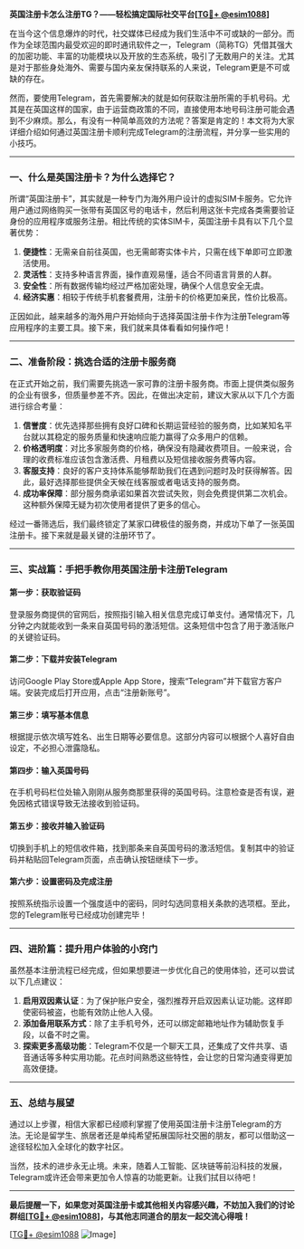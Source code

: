 **英国注册卡怎么注册TG？——轻松搞定国际社交平台[[TG💪+ @esim1088](https://t.me/s/esim1088)]**

在当今这个信息爆炸的时代，社交媒体已经成为我们生活中不可或缺的一部分。而作为全球范围内最受欢迎的即时通讯软件之一，Telegram（简称TG）凭借其强大的加密功能、丰富的功能模块以及开放的生态系统，吸引了无数用户的关注。尤其是对于那些身处海外、需要与国内亲友保持联系的人来说，Telegram更是不可或缺的存在。

然而，要使用Telegram，首先需要解决的就是如何获取注册所需的手机号码。尤其是在英国这样的国家，由于运营商政策的不同，直接使用本地号码注册可能会遇到不少麻烦。那么，有没有一种简单高效的方法呢？答案是肯定的！本文将为大家详细介绍如何通过英国注册卡顺利完成Telegram的注册流程，并分享一些实用的小技巧。

---

### **一、什么是英国注册卡？为什么选择它？**

所谓“英国注册卡”，其实就是一种专门为海外用户设计的虚拟SIM卡服务。它允许用户通过网络购买一张带有英国区号的电话卡，然后利用这张卡完成各类需要验证身份的应用程序或服务注册。相比传统的实体SIM卡，英国注册卡具有以下几个显著优势：

1. **便捷性**：无需亲自前往英国，也无需邮寄实体卡片，只需在线下单即可立即激活使用。
2. **灵活性**：支持多种语言界面，操作直观易懂，适合不同语言背景的人群。
3. **安全性**：所有数据传输均经过严格加密处理，确保个人信息安全无虞。
4. **经济实惠**：相较于传统手机套餐费用，注册卡的价格更加亲民，性价比极高。

正因如此，越来越多的海外用户开始倾向于选择英国注册卡作为注册Telegram等应用程序的主要工具。接下来，我们就来具体看看如何操作吧！

---

### **二、准备阶段：挑选合适的注册卡服务商**

在正式开始之前，我们需要先挑选一家可靠的注册卡服务商。市面上提供类似服务的企业有很多，但质量参差不齐。因此，在做出决定前，建议大家从以下几个方面进行综合考量：

1. **信誉度**：优先选择那些拥有良好口碑和长期运营经验的服务商，比如某知名平台就以其稳定的服务质量和快速响应能力赢得了众多用户的信赖。
2. **价格透明度**：对比多家服务商的价格，确保没有隐藏收费项目。一般来说，合理的收费标准应该包含激活费、月租费以及短信接收服务费等内容。
3. **客服支持**：良好的客户支持体系能够帮助我们在遇到问题时及时获得解答。因此，最好选择那些提供全天候在线客服或者电话支持的服务商。
4. **成功率保障**：部分服务商承诺如果首次尝试失败，则会免费提供第二次机会。这种额外保障无疑为初次使用者提供了更多的信心。

经过一番筛选后，我们最终锁定了某家口碑极佳的服务商，并成功下单了一张英国注册卡。接下来就是最关键的注册环节了。

---

### **三、实战篇：手把手教你用英国注册卡注册Telegram**

#### **第一步：获取验证码**
登录服务商提供的官网后，按照指引输入相关信息完成订单支付。通常情况下，几分钟之内就能收到一条来自英国号码的激活短信。这条短信中包含了用于激活账户的关键验证码。

#### **第二步：下载并安装Telegram**
访问Google Play Store或Apple App Store，搜索“Telegram”并下载官方客户端。安装完成后打开应用，点击“注册新账号”。

#### **第三步：填写基本信息**
根据提示依次填写姓名、出生日期等必要信息。这部分内容可以根据个人喜好自由设定，不必担心泄露隐私。

#### **第四步：输入英国号码**
在手机号码栏位处输入刚刚从服务商那里获得的英国号码。注意检查是否有误，避免因格式错误导致无法接收到验证码。

#### **第五步：接收并输入验证码**
切换到手机上的短信收件箱，找到那条来自英国号码的激活短信。复制其中的验证码并粘贴回Telegram页面，点击确认按钮继续下一步。

#### **第六步：设置密码及完成注册**
按照系统指示设置一个强度适中的密码，同时勾选同意相关条款的选项框。至此，您的Telegram账号已经成功创建完毕！

---

### **四、进阶篇：提升用户体验的小窍门**

虽然基本注册流程已经完成，但如果想要进一步优化自己的使用体验，还可以尝试以下几点建议：

1. **启用双因素认证**：为了保护账户安全，强烈推荐开启双因素认证功能。这样即使密码被盗，也能有效防止他人入侵。
2. **添加备用联系方式**：除了主手机号外，还可以绑定邮箱地址作为辅助恢复手段，以备不时之需。
3. **探索更多高级功能**：Telegram不仅是一个聊天工具，还集成了文件共享、语音通话等多种实用功能。花点时间熟悉这些特性，会让您的日常沟通变得更加高效便捷。

---

### **五、总结与展望**

通过以上步骤，相信大家都已经顺利掌握了使用英国注册卡注册Telegram的方法。无论是留学生、旅居者还是单纯希望拓展国际社交圈的朋友，都可以借助这一途径轻松加入全球化的数字社区。

当然，技术的进步永无止境。未来，随着人工智能、区块链等前沿科技的发展，Telegram或许还会带来更加令人惊喜的功能更新。让我们拭目以待吧！

---

**最后提醒一下，如果您对英国注册卡或其他相关内容感兴趣，不妨加入我们的讨论群组[[TG💪+ @esim1088](https://t.me/s/esim1088)]，与其他志同道合的朋友一起交流心得哦！**

[[TG💪+ @esim1088](https://t.me/s/esim1088) ![Image](https://i.postimg.cc/4NQfJmqS/Snipaste-2025-05-13-00-14-12.png)]